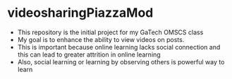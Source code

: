 # videosharingPiazzaMod
- This repository is the initial project for my GaTech OMSCS class
- My goal is to enhance the ability to view videos on posts.
- This is important because online learning lacks social connection and this can lead to greater attrition in online learning
- Also, social learning or learning by observing others is powerful way to learn
